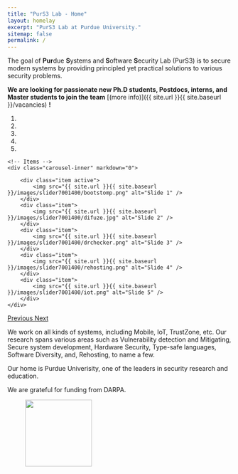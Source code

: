 ```yaml
---
title: "PurS3 Lab - Home"
layout: homelay
excerpt: "PurS3 Lab at Purdue University."
sitemap: false
permalink: /
---
```


The goal of **Pur**due **S**ystems and **S**oftware **S**ecurity Lab (PurS3) is to secure modern systems by providing principled yet practical solutions to various security problems.

 **We are  looking for passionate new Ph.D students, Postdocs, interns, and Master students to join the team** [(more info)]({{ site.url }}{{ site.baseurl }}/vacancies) **!**
 
<div markdown="0" id="carousel" class="carousel slide" data-ride="carousel" data-interval="5000" data-pause="hover" >
    <!-- Menu -->
    <ol class="carousel-indicators">
        <li data-target="#carousel" data-slide-to="0" class="active"></li>
        <li data-target="#carousel" data-slide-to="1"></li>
        <li data-target="#carousel" data-slide-to="2"></li>
        <li data-target="#carousel" data-slide-to="3"></li>
        <li data-target="#carousel" data-slide-to="4"></li>
    </ol>

    <!-- Items -->
    <div class="carousel-inner" markdown="0">

        <div class="item active">
            <img src="{{ site.url }}{{ site.baseurl }}/images/slider7001400/bootstomp.png" alt="Slide 1" />
        </div>
        <div class="item">
            <img src="{{ site.url }}{{ site.baseurl }}/images/slider7001400/difuze.jpg" alt="Slide 2" />
        </div>
        <div class="item">
            <img src="{{ site.url }}{{ site.baseurl }}/images/slider7001400/drchecker.png" alt="Slide 3" />
        </div>
        <div class="item">
            <img src="{{ site.url }}{{ site.baseurl }}/images/slider7001400/rehosting.png" alt="Slide 4" />
        </div>
        <div class="item">
            <img src="{{ site.url }}{{ site.baseurl }}/images/slider7001400/iot.png" alt="Slide 5" />
        </div>
    </div>
  <a class="left carousel-control" href="#carousel" role="button" data-slide="prev">
    <span class="glyphicon glyphicon-chevron-left" aria-hidden="true"></span>
    <span class="sr-only">Previous</span>
  </a>
  <a class="right carousel-control" href="#carousel" role="button" data-slide="next">
    <span class="glyphicon glyphicon-chevron-right" aria-hidden="true"></span>
    <span class="sr-only">Next</span>
  </a>
</div>

We work on all kinds of systems, including Mobile, IoT,  TrustZone, etc.
Our research spans various areas such as Vulnerability detection and Mitigating, Secure system development, Hardware Security, Type-safe languages, Software Diversity, and, Rehosting, to name a few.

Our home is Purdue Univerisity, one of the leaders in security research and education.

We are grateful for funding from DARPA.

<figure class="fourth">
  <img src="{{ site.url }}{{ site.baseurl }}/images/logopic/darpa.jpeg" style="width: 150px">
</figure>
